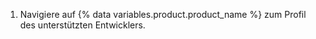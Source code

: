 1. Navigiere auf {% data variables.product.product_name %} zum Profil des unterstützten Entwicklers.
